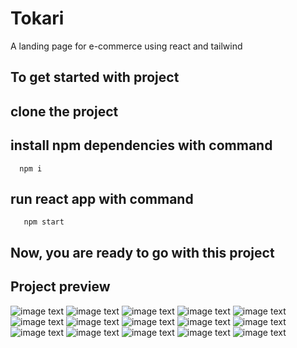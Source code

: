 # Tokari
A landing page for e-commerce using react and tailwind

## To get started with project
  ## clone the project 
 ## install npm dependencies with command
      npm i
 ##   run react app with command
       npm start
## Now, you are ready to go with this project
## Project preview

![image text](https://github.com/Shresthadev403/Tokari/blob/master/preview/1.png)
![image text](https://github.com/Shresthadev403/Tokari/blob/master/preview/2.png)
![image text](https://github.com/Shresthadev403/Tokari/blob/master/preview/19.png)
![image text](https://github.com/Shresthadev403/Tokari/blob/master/preview/21.png)
![image text](https://github.com/Shresthadev403/Tokari/blob/master/preview/22.png)
![image text](https://github.com/Shresthadev403/Tokari/blob/master/preview/3.png)
![image text](https://github.com/Shresthadev403/Tokari/blob/master/preview/4.png)
![image text](https://github.com/Shresthadev403/Tokari/blob/master/preview/5.png)
![image text](https://github.com/Shresthadev403/Tokari/blob/master/preview/6.png)
![image text](https://github.com/Shresthadev403/Tokari/blob/master/preview/7.png)
![image text](https://github.com/Shresthadev403/Tokari/blob/master/preview/8.png)
![image text](https://github.com/Shresthadev403/Tokari/blob/master/preview/9.png)
![image text](https://github.com/Shresthadev403/Tokari/blob/master/preview/10.png)
![image text](https://github.com/Shresthadev403/Tokari/blob/master/preview/11.png)
![image text](https://github.com/Shresthadev403/Tokari/blob/master/preview/12.png)

